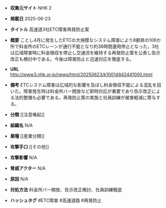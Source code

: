 - **収集元サイト**
NHK 2

- **掲載日**
2025-06-23

- **タイトル**
高速道3社ETC障害再発防止案

- **概要**
ことし4月に発生したETCの大規模なシステム障害により8都県の106か所で料金所のETCレーンが通行不能となり約38時間運用停止となった。3社は広域障害時に料金徴収を停止し交通流を維持する再発防止策を公表し告示改正も検討中である。今後は障害防止と迅速対応を徹底する。

- **URL**
http://www3.nhk.or.jp/news/html/20250623/k10014842441000.html

- **備考**
ETCシステム障害は広域的な影響を及ぼし料金徴収不能による混乱を招いた。障害発生時は料金所バー開放など即時対応が重要であり告示改正による法的整備も必要である。再発防止策の実施と社員訓練が被害軽減に寄与する。

- **分類**
[[注意喚起]]

- **組織名**
N/A

- **業種**
[[産業分類]]

- **攻撃手口**
[[その他]]

- **攻撃影響**
N/A

- **脅威アクター**
N/A

- **原因**
N/A

- **対処方法**
料金所バー開放、告示改正検討、社員訓練徹底

- **ハッシュタグ**
#ETC障害 #高速道路 #再発防止

